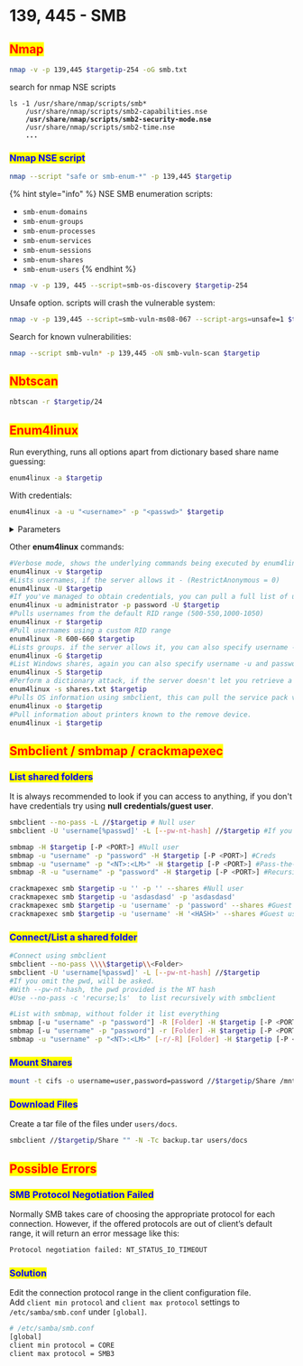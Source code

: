 # 139, 445 - SMB

## <mark style="color:red;">Nmap</mark>

```bash
nmap -v -p 139,445 $targetip-254 -oG smb.txt 
```

search for nmap NSE scripts

<pre class="language-bash"><code class="lang-bash">ls -1 /usr/share/nmap/scripts/smb*
    /usr/share/nmap/scripts/smb2-capabilities.nse
<strong>    /usr/share/nmap/scripts/smb2-security-mode.nse
</strong>    /usr/share/nmap/scripts/smb2-time.nse
<strong>    ...
</strong></code></pre>

### <mark style="color:blue;">Nmap NSE script</mark>

```sh
nmap --script "safe or smb-enum-*" -p 139,445 $targetip
```

{% hint style="info" %}
NSE SMB enumeration scripts:

* `smb-enum-domains`
* `smb-enum-groups`
* `smb-enum-processes`
* `smb-enum-services`
* `smb-enum-sessions`
* `smb-enum-shares`
* `smb-enum-users`
{% endhint %}

```bash
nmap -v -p 139, 445 --script=smb-os-discovery $targetip-254
```

Unsafe option. scripts will crash the vulnerable system:

```bash
nmap -v -p 139,445 --script=smb-vuln-ms08-067 --script-args=unsafe=1 $targetip
```

Search for known vulnerabilities:

```bash
nmap --script smb-vuln* -p 139,445 -oN smb-vuln-scan $targetip
```

## <mark style="color:red;">**Nbtscan**</mark>

```bash
nbtscan -r $targetip/24
```

## <mark style="color:red;">**Enum4linux**</mark>

Run everything, runs all options apart from dictionary based share name guessing:

```sh
enum4linux -a $targetip
```

With credentials:

```sh
enum4linux -a -u "<username>" -p "<passwd>" $targetip
```

<details>

<summary>Parameters</summary>

* `-a`: Do all simple enumeration (-U -S -G -P -r -o -n -i).
* `-u <user>`: specify username to use.
* `-p <pass>`: specify password to use.

</details>

Other **enum4linux** commands:

```bash
#Verbose mode, shows the underlying commands being executed by enum4linux
enum4linux -v $targetip
#Lists usernames, if the server allows it - (RestrictAnonymous = 0)
enum4linux -U $targetip
#If you've managed to obtain credentials, you can pull a full list of users regardless of the RestrictAnonymous option
enum4linux -u administrator -p password -U $targetip
#Pulls usernames from the default RID range (500-550,1000-1050)
enum4linux -r $targetip
#Pull usernames using a custom RID range
enum4linux -R 600-660 $targetip
#Lists groups. if the server allows it, you can also specify username -u and password -p
enum4linux -G $targetip
#List Windows shares, again you can also specify username -u and password -p
enum4linux -S $targetip
#Perform a dictionary attack, if the server doesn't let you retrieve a share list
enum4linux -s shares.txt $targetip
#Pulls OS information using smbclient, this can pull the service pack version on some versions of Windows
enum4linux -o $targetip
#Pull information about printers known to the remove device.
enum4linux -i $targetip
```

## <mark style="color:red;">Smbclient / smbmap / crackmapexec</mark>

### <mark style="color:blue;">List shared folders</mark>

It is always recommended to look if you can access to anything, if you don't have credentials try using **null** **credentials/guest user**.

```bash
smbclient --no-pass -L //$targetip # Null user
smbclient -U 'username[%passwd]' -L [--pw-nt-hash] //$targetip #If you omit the pwd, it will be prompted. With --pw-nt-hash, the pwd provided is the NT hash

smbmap -H $targetip [-P <PORT>] #Null user
smbmap -u "username" -p "password" -H $targetip [-P <PORT>] #Creds
smbmap -u "username" -p "<NT>:<LM>" -H $targetip [-P <PORT>] #Pass-the-Hash
smbmap -R -u "username" -p "password" -H $targetip [-P <PORT>] #Recursive list

crackmapexec smb $targetip -u '' -p '' --shares #Null user
crackmapexec smb $targetip -u 'asdasdasd' -p 'asdasdasd'
crackmapexec smb $targetip -u 'username' -p 'password' --shares #Guest user
crackmapexec smb $targetip -u 'username' -H '<HASH>' --shares #Guest user
```

### <mark style="color:blue;">**Connect/List a shared folder**</mark>

```bash
#Connect using smbclient
smbclient --no-pass \\\\$targetip\\<Folder>
smbclient -U 'username[%passwd]' -L [--pw-nt-hash] //$targetip 
#If you omit the pwd, will be asked. 
#With --pw-nt-hash, the pwd provided is the NT hash
#Use --no-pass -c 'recurse;ls'  to list recursively with smbclient

#List with smbmap, without folder it list everything
smbmap [-u "username" -p "password"] -R [Folder] -H $targetip [-P <PORT>] # Recursive list
smbmap [-u "username" -p "password"] -r [Folder] -H $targetip [-P <PORT>] # Non-Recursive list
smbmap -u "username" -p "<NT>:<LM>" [-r/-R] [Folder] -H $targetip [-P <PORT>] #Pass-the-Hash
```

### <mark style="color:blue;">Mount Shares</mark> <a href="#mount-shares-mount-smb" id="mount-shares-mount-smb"></a>

```sh
mount -t cifs -o username=user,password=password //$targetip/Share /mnt/share
```

### <mark style="color:blue;">Download Files</mark> <a href="#download-files" id="download-files"></a>

Create a tar file of the files under `users/docs`.

```sh
smbclient //$targetip/Share "" -N -Tc backup.tar users/docs
```

## <mark style="color:red;">Possible Errors</mark>

### <mark style="color:blue;">SMB Protocol Negotiation Failed</mark> <a href="#smb-protocol-negotiation-failed" id="smb-protocol-negotiation-failed"></a>

Normally SMB takes care of choosing the appropriate protocol for each connection. However, if the offered protocols are out of client’s default range, it will return an error message like this:

```sh
Protocol negotiation failed: NT_STATUS_IO_TIMEOUT
```

### <mark style="color:blue;">Solution</mark> <a href="#solution" id="solution"></a>

Edit the connection protocol range in the client configuration file.\
Add `client min protocol` and `client max protocol` settings to `/etc/samba/smb.conf` under `[global]`.

```sh
# /etc/samba/smb.conf
[global]
client min protocol = CORE
client max protocol = SMB3
```
